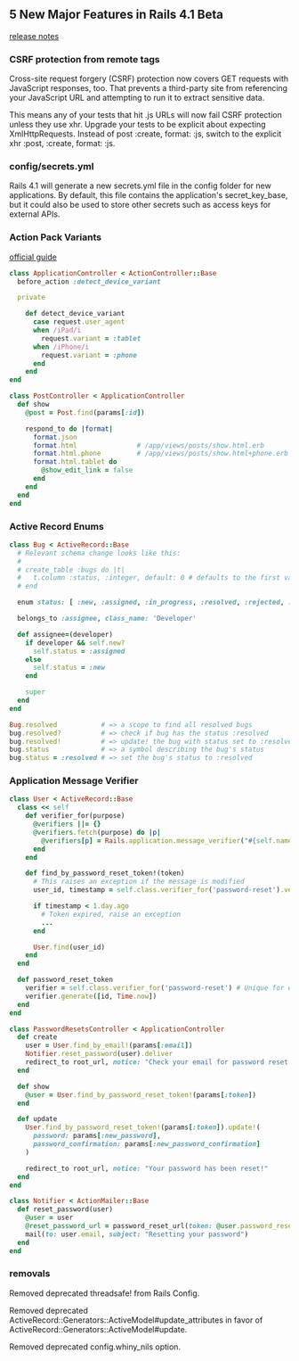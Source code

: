 ## 5 New Major Features in Rails 4.1 Beta

[release notes](http://weblog.rubyonrails.org/2013/12/18/Rails-4-1-beta1)

### CSRF protection from remote tags


Cross-site request forgery (CSRF) protection now covers GET requests with JavaScript responses, too. That prevents a third-party site from referencing your JavaScript URL and attempting to run it to extract sensitive data.

This means any of your tests that hit .js URLs will now fail CSRF protection unless they use xhr. Upgrade your tests to be explicit about expecting XmlHttpRequests. Instead of post :create, format: :js, switch to the explicit xhr :post, :create, format: :js.


### config/secrets.yml


Rails 4.1 will generate a new secrets.yml file in the config folder for new applications. By default, this file contains the application's secret_key_base, but it could also be used to store other secrets such as access keys for external APIs.


### Action Pack Variants

[official guide](http://edgeapi.rubyonrails.org/classes/ActionController/MimeResponds.html#method-i-respond_to)

```ruby
class ApplicationController < ActionController::Base
  before_action :detect_device_variant

  private

    def detect_device_variant
      case request.user_agent
      when /iPad/i
        request.variant = :tablet
      when /iPhone/i
        request.variant = :phone
      end
    end
end

class PostController < ApplicationController
  def show
    @post = Post.find(params[:id])

    respond_to do |format|
      format.json
      format.html               # /app/views/posts/show.html.erb
      format.html.phone         # /app/views/posts/show.html+phone.erb
      format.html.tablet do
        @show_edit_link = false
      end
    end
  end
end

```

### Active Record Enums

```ruby
class Bug < ActiveRecord::Base
  # Relevant schema change looks like this:
  #
  # create_table :bugs do |t|
  #   t.column :status, :integer, default: 0 # defaults to the first value (i.e. :new)
  # end

  enum status: [ :new, :assigned, :in_progress, :resolved, :rejected, :reopened ]

  belongs_to :assignee, class_name: 'Developer'

  def assignee=(developer)
    if developer && self.new?
      self.status = :assigned
    else
      self.status = :new
    end

    super
  end
end

Bug.resolved           # => a scope to find all resolved bugs
bug.resolved?          # => check if bug has the status :resolved
bug.resolved!          # => update! the bug with status set to :resolved
bug.status             # => a symbol describing the bug's status
bug.status = :resolved # => set the bug's status to :resolved
```

### Application Message Verifier

```ruby
class User < ActiveRecord::Base
  class << self
    def verifier_for(purpose)
      @verifiers ||= {}
      @verifiers.fetch(purpose) do |p|
        @verifiers[p] = Rails.application.message_verifier("#{self.name}-#{p.to_s}")
      end
    end

    def find_by_password_reset_token!(token)
      # This raises an exception if the message is modified
      user_id, timestamp = self.class.verifier_for('password-reset').verify(token)

      if timestamp < 1.day.ago
        # Token expired, raise an exception
        ...
      end

      User.find(user_id)
    end
  end

  def password_reset_token
    verifier = self.class.verifier_for('password-reset') # Unique for each type of messages
    verifier.generate([id, Time.now])
  end
end

class PasswordResetsController < ApplicationController
  def create
    user = User.find_by_email!(params[:email])
    Notifier.reset_password(user).deliver
    redirect_to root_url, notice: "Check your email for password reset instructions!"
  end

  def show
    @user = User.find_by_password_reset_token!(params[:token])
  end

  def update
    User.find_by_password_reset_token!(params[:token]).update!(
      password: params[:new_password],
      password_confirmation: params[:new_password_confirmation]
    )

    redirect_to root_url, notice: "Your password has been reset!"
  end
end

class Notifier < ActionMailer::Base
  def reset_password(user)
    @user = user
    @reset_password_url = password_reset_url(token: @user.password_reset_token)
    mail(to: user.email, subject: "Resetting your password")
  end
end
```


### removals

Removed deprecated threadsafe! from Rails Config.

Removed deprecated ActiveRecord::Generators::ActiveModel#update_attributes in favor of ActiveRecord::Generators::ActiveModel#update.

Removed deprecated config.whiny_nils option.
